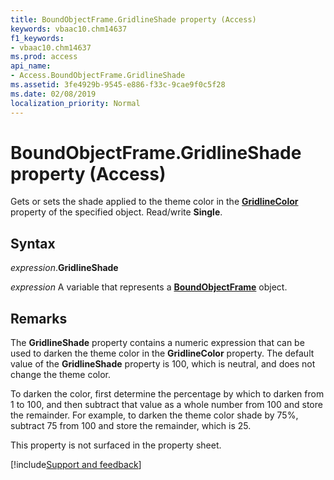 ```yaml
---
title: BoundObjectFrame.GridlineShade property (Access)
keywords: vbaac10.chm14637
f1_keywords:
- vbaac10.chm14637
ms.prod: access
api_name:
- Access.BoundObjectFrame.GridlineShade
ms.assetid: 3fe4929b-9545-e886-f33c-9cae9f0c5f28
ms.date: 02/08/2019
localization_priority: Normal
---
```



# BoundObjectFrame.GridlineShade property (Access)

Gets or sets the shade applied to the theme color in the **[GridlineColor](access.boundobjectframe.gridlinecolor.md)** property of the specified object. Read/write **Single**. 


## Syntax

_expression_.**GridlineShade**

_expression_ A variable that represents a **[BoundObjectFrame](Access.BoundObjectFrame.md)** object.


## Remarks

The **GridlineShade** property contains a numeric expression that can be used to darken the theme color in the **GridlineColor** property. The default value of the **GridlineShade** property is 100, which is neutral, and does not change the theme color. 

To darken the color, first determine the percentage by which to darken from 1 to 100, and then subtract that value as a whole number from 100 and store the remainder. For example, to darken the theme color shade by 75%, subtract 75 from 100 and store the remainder, which is 25.

This property is not surfaced in the property sheet.


[!include[Support and feedback](~/includes/feedback-boilerplate.md)]